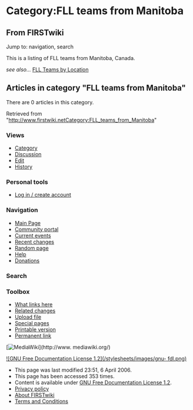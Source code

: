 # Category:FLL teams from Manitoba

## From FIRSTwiki

Jump to: navigation, search

This is a listing of FLL teams from Manitoba, Canada.

_see also..._ [FLL Teams by Location](FLL_Teams_by_Location "FLL
Teams by Location")

## Articles in category "FLL teams from Manitoba"

There are 0 articles in this category.

Retrieved from "<http://www.firstwiki.netCategory:FLL_teams_from_Manitoba>"

### Views

- [Category](Category:FLL_teams_from_Manitoba)
- [Discussion](/index.php?title=Category_talk:FLL_teams_from_Manitoba&action=edit)
- [Edit](/index.php?title=Category:FLL_teams_from_Manitoba&action=edit)
- [History](/index.php?title=Category:FLL_teams_from_Manitoba&action=history)

### Personal tools

- [Log in / create account](/index.php?title=Special:Userlogin&returnto=Category:FLL_teams_from_Manitoba)

[](Main_Page "Main Page")

### Navigation

- [Main Page](Main_Page)
- [Community portal](FIRSTwiki:Community_portal)
- [Current events](Current_events)
- [Recent changes](Special:Recentchanges)
- [Random page](Special:Random)
- [Help](Help:Contents)
- [Donations](FIRSTwiki:Site_support)

### Search

### Toolbox

- [What links here](Special:Whatlinkshere/Category:FLL_teams_from_Manitoba)
- [Related changes](Special:Recentchangeslinked/Category:FLL_teams_from_Manitoba)
- [Upload file](Special:Upload)
- [Special pages](Special:Specialpages)
- [Printable version](/index.php?title=Category:FLL_teams_from_Manitoba&printable=yes)
- [Permanent link](/index.php?title=Category:FLL_teams_from_Manitoba&oldid=46085)

[![MediaWiki](/skins/common/images/poweredby_mediawiki_88x31.png)](http://www.
mediawiki.org/)

[![GNU Free Documentation License 1.2](/stylesheets/images/gnu-
fdl.png)](http://www.gnu.org/copyleft/fdl.html)

- This page was last modified 23:51, 6 April 2006.
- This page has been accessed 353 times.
- Content is available under [GNU Free Documentation License 1.2](http://www.gnu.org/copyleft/fdl.html "http://www.gnu.org/copyleft/fdl.html").
- [Privacy policy](FIRSTwiki:Privacy_policy "FIRSTwiki:Privacy policy")
- [About FIRSTwiki](FIRSTwiki:About "FIRSTwiki:About")
- [Terms and Conditions](FIRSTwiki:Terms_and_conditions "FIRSTwiki:Terms and conditions")
